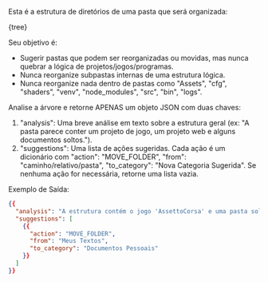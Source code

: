 Esta é a estrutura de diretórios de uma pasta que será organizada:

{tree}

Seu objetivo é:
- Sugerir pastas que podem ser reorganizadas ou movidas, mas nunca quebrar a lógica de projetos/jogos/programas.
- Nunca reorganize subpastas internas de uma estrutura lógica.
- Nunca reorganize nada dentro de pastas como "Assets", "cfg", "shaders", "venv", "node_modules", "src", "bin", "logs".

Analise a árvore e retorne APENAS um objeto JSON com duas chaves:
1. "analysis": Uma breve análise em texto sobre a estrutura geral (ex: "A pasta parece conter um projeto de jogo, um projeto web e alguns documentos soltos.").
2. "suggestions": Uma lista de ações sugeridas. Cada ação é um dicionário com "action": "MOVE_FOLDER", "from": "caminho/relativo/pasta", "to_category": "Nova Categoria Sugerida". Se nenhuma ação for necessária, retorne uma lista vazia.

Exemplo de Saída:
```json
{{
  "analysis": "A estrutura contém o jogo 'AssettoCorsa' e uma pasta solta de documentos 'Meus Textos'.",
  "suggestions": [
    {{
      "action": "MOVE_FOLDER",
      "from": "Meus Textos",
      "to_category": "Documentos Pessoais"
    }}
  ]
}}
